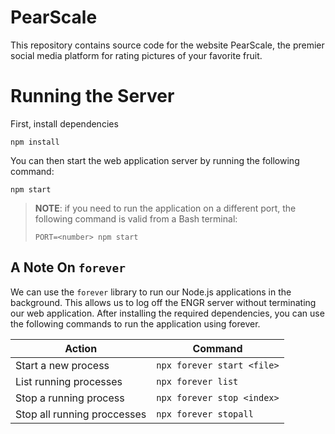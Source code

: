 # PearScale
This repository contains source code for the website PearScale, the premier social media platform for rating pictures of your favorite fruit.

# Running the Server
First, install dependencies
```
npm install
```

You can then start the web application server by running the following command:

```
npm start
```

> **NOTE**: if you need to run the application on a different port, the following command is valid from a Bash terminal:
>
> ```
> PORT=<number> npm start
> ```

## A Note On `forever`
We can use the `forever` library to run our Node.js applications in the background. This allows us to log off the ENGR server without terminating our web application. After installing the required dependencies, you can use the following commands to run the application using forever.

| Action | Command |
|---|---|
| Start a new process | `npx forever start <file>` |
| List running processes | `npx forever list` |
| Stop a running process | `npx forever stop <index>` |
| Stop all running proccesses | `npx forever stopall` |
